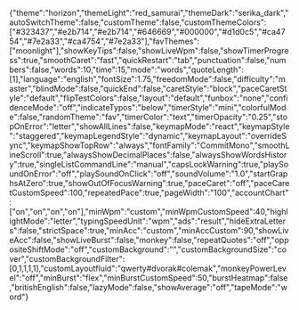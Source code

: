 {"theme":"horizon","themeLight":"red_samurai","themeDark":"serika_dark","autoSwitchTheme":false,"customTheme":false,"customThemeColors":["#323437","#e2b714","#e2b714","#646669","#000000","#d1d0c5","#ca4754","#7e2a33","#ca4754","#7e2a33"],"favThemes":["moonlight"],"showKeyTips":false,"showLiveWpm":false,"showTimerProgress":true,"smoothCaret":"fast","quickRestart":"tab","punctuation":false,"numbers":false,"words":10,"time":15,"mode":"words","quoteLength":[1],"language":"english","fontSize":1.75,"freedomMode":false,"difficulty":"master","blindMode":false,"quickEnd":false,"caretStyle":"block","paceCaretStyle":"default","flipTestColors":false,"layout":"default","funbox":"none","confidenceMode":"off","indicateTypos":"below","timerStyle":"mini","colorfulMode":false,"randomTheme":"fav","timerColor":"text","timerOpacity":"0.25","stopOnError":"letter","showAllLines":false,"keymapMode":"react","keymapStyle":"staggered","keymapLegendStyle":"dynamic","keymapLayout":"overrideSync","keymapShowTopRow":"always","fontFamily":"CommitMono","smoothLineScroll":true,"alwaysShowDecimalPlaces":false,"alwaysShowWordsHistory":true,"singleListCommandLine":"manual","capsLockWarning":true,"playSoundOnError":"off","playSoundOnClick":"off","soundVolume":"1.0","startGraphsAtZero":true,"showOutOfFocusWarning":true,"paceCaret":"off","paceCaretCustomSpeed":100,"repeatedPace":true,"pageWidth":"100","accountChart":["on","on","on","on"],"minWpm":"custom","minWpmCustomSpeed":40,"highlightMode":"letter","typingSpeedUnit":"wpm","ads":"result","hideExtraLetters":false,"strictSpace":true,"minAcc":"custom","minAccCustom":90,"showLiveAcc":false,"showLiveBurst":false,"monkey":false,"repeatQuotes":"off","oppositeShiftMode":"off","customBackground":"","customBackgroundSize":"cover","customBackgroundFilter":[0,1,1,1,1],"customLayoutfluid":"qwerty#dvorak#colemak","monkeyPowerLevel":"off","minBurst":"flex","minBurstCustomSpeed":50,"burstHeatmap":false,"britishEnglish":false,"lazyMode":false,"showAverage":"off","tapeMode":"word"}
